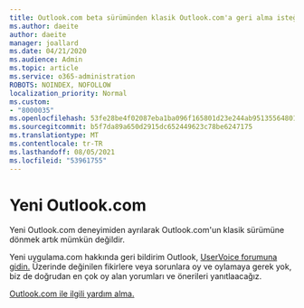 ```yaml
---
title: Outlook.com beta sürümünden klasik Outlook.com'a geri alma isteği
ms.author: daeite
author: daeite
manager: joallard
ms.date: 04/21/2020
ms.audience: Admin
ms.topic: article
ms.service: o365-administration
ROBOTS: NOINDEX, NOFOLLOW
localization_priority: Normal
ms.custom:
- "8000035"
ms.openlocfilehash: 53fe28be4f02087eba1ba096f165801d23e244ab95135564801f6e9dec231c9c
ms.sourcegitcommit: b5f7da89a650d2915dc652449623c78be6247175
ms.translationtype: MT
ms.contentlocale: tr-TR
ms.lasthandoff: 08/05/2021
ms.locfileid: "53961755"
---
```

# <a name="the-new-outlookcom"></a>Yeni Outlook.com

Yeni Outlook.com deneyimiden ayrılarak Outlook.com'un klasik sürümüne dönmek artık mümkün değildir.

Yeni uygulama.com hakkında geri bildirim Outlook, [UserVoice forumuna gidin.](https://go.microsoft.com/fwlink/p/?linkid=851599) Üzerinde değinilen fikirlere veya sorunlara oy ve oylamaya gerek yok, biz de doğrudan en çok oy alan yorumları ve önerileri yanıtlaacağız.

[Outlook.com ile ilgili yardım alma.](https://support.office.com/article/40676ad0-c831-45ac-a023-5be633be798d?wt.mc_id=Office_Outlook_com_Alchemy)